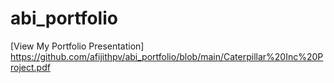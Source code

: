 # abi_portfolio
[View My Portfolio Presentation]
https://github.com/afijithpv/abi_portfolio/blob/main/Caterpillar%20Inc%20Project.pdf
